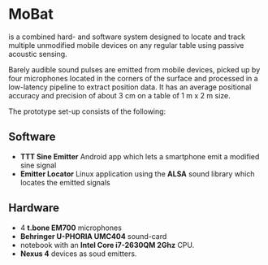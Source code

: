 # MoBat
is a combined hard- and software system designed to locate and track multiple unmodified mobile devices on any regular table using passive acoustic sensing. 

Barely audible sound pulses are emitted from mobile devices, picked up by four microphones located in the corners of the surface and processed in a low-latency pipeline to extract position data.
It has an average positional accuracy and precision of about 3 cm on a table of 1 m x 2 m size.

The prototype set-up consists of the following:

## Software
* **TTT Sine Emitter** Android app  which lets a smartphone emit a modified sine signal
* **Emitter Locator** Linux application using the **ALSA** sound library which locates the emitted signals

## Hardware
* 4 **t.bone EM700** microphones
*  **Behringer U-PHORIA UMC404** sound-card 
* notebook with an **Intel Core i7-2630QM  2Ghz** CPU. 
* **Nexus 4** devices as soud emitters.